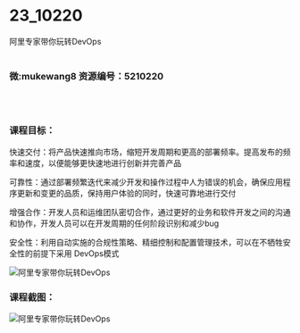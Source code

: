 # 23_10220
阿里专家带你玩转DevOps
<br/></br>
<h3>微:mukewang8 资源编号：5210220</h3>
<br/></br>
<h3>课程目标：</h3>
<p>快速交付：将产品快速推向市场，缩短开发周期和更高的部署频率。提高发布的频率和速度，以便能够更快速地进行创新并完善产品</p>
<p>可靠性：通过部署频繁迭代来减少开发和操作过程中人为错误的机会，确保应用程序更新和变更的品质，保持用户体验的同时，快速可靠地进行交付</p>
<p>增强合作：开发人员和运维团队密切合作，通过更好的业务和软件开发之间的沟通和协作，开发人员可以在开发周期的任何阶段识别和减少bug</p>
<p>安全性：利用自动实施的合规性策略、精细控制和配置管理技术，可以在不牺牲安全性的前提下采用 <a title="查看与 DevOps 相关的文章" target="_blank">DevOps</a>模式</p>
<p><img src="https://www.ko996.com/wp-content/uploads/img/2020/02/1-42-300x183.png" alt="阿里专家带你玩转DevOps"></p>
<div class="info-desc">
<h3>课程截图：</h3>
<p><img src="https://www.ko996.com/wp-content/uploads/img/2020/02/11-40.png" alt="阿里专家带你玩转DevOps"></p>
<p>&nbsp;</p>


			
</div>

